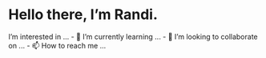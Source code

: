 <h1> Hello there, I’m Randi. </h1>
I’m interested in ...
- 🌱 I’m currently learning ...
- 💞️ I’m looking to collaborate on ...
- 📫 How to reach me ...

<!---
randiben/randiben is a ✨ special ✨ repository because its `README.md` (this file) appears on your GitHub profile.
You can click the Preview link to take a look at your changes.
--->
